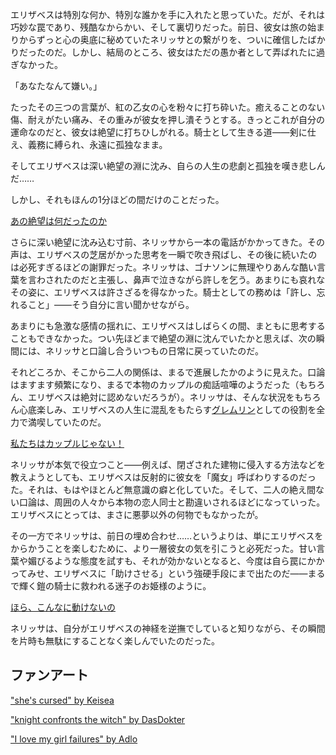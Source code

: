 <!-- title: ブラッドレイヴン -->
<!-- relationship: Romantic -->

エリザベスは特別な何か、特別な誰かを手に入れたと思っていた。だが、それは巧妙な罠であり、残酷なからかい、そして裏切りだった。前日、彼女は旅の始まりからずっと心の奥底に秘めていたネリッサとの繋がりを、ついに確信したばかりだったのだ。しかし、結局のところ、彼女はただの愚か者として弄ばれたに過ぎなかった。

「あなたなんて嫌い。」

たったその三つの言葉が、紅の乙女の心を粉々に打ち砕いた。癒えることのない傷、耐えがたい痛み、その重みが彼女を押し潰そうとする。きっとこれが自分の運命なのだと、彼女は絶望に打ちひしがれる。騎士として生きる道――剣に仕え、義務に縛られ、永遠に孤独なまま。

そしてエリザベスは深い絶望の淵に沈み、自らの人生の悲劇と孤独を嘆き悲しんだ……

しかし、それもほんの1分ほどの間だけのことだった。

[あの絶望は何だったのか](#embed:https://www.youtube.com/live/1_dhGL0K5-k?si=OCYF7bUx3zTLXPnC&start=1127)

さらに深い絶望に沈み込む寸前、ネリッサから一本の電話がかかってきた。その声は、エリザベスの芝居がかった思考を一瞬で吹き飛ばし、その後に続いたのは必死すぎるほどの謝罪だった。ネリッサは、ゴナソンに無理やりあんな酷い言葉を言わされたのだと主張し、鼻声で泣きながら許しを乞う。あまりにも哀れなその姿に、エリザベスは許さざるを得なかった。騎士としての務めは「許し、忘れること」――そう自分に言い聞かせながら。

あまりにも急激な感情の揺れに、エリザベスはしばらくの間、まともに思考することもできなかった。つい先ほどまで絶望の淵に沈んでいたかと思えば、次の瞬間には、ネリッサと口論し合ういつもの日常に戻っていたのだ。

それどころか、そこから二人の関係は、まるで進展したかのように見えた。口論はますます頻繁になり、まるで本物のカップルの痴話喧嘩のようだった（もちろん、エリザベスは絶対に認めないだろうが）。ネリッサは、そんな状況をもちろん心底楽しみ、エリザベスの人生に混乱をもたらす[グレムリン](https://www.youtube.com/live/1_dhGL0K5-k?feature=shared&t=2151)としての役割を全力で満喫していたのだ。

[私たちはカップルじゃない！](#embed:https://www.youtube.com/live/1_dhGL0K5-k?si=OCYF7bUx3zTLXPnC&start=7439)

ネリッサが本気で役立つこと――例えば、閉ざされた建物に侵入する方法などを教えようとしても、エリザベスは反射的に彼女を「魔女」呼ばわりするのだった。それは、もはやほとんど無意識の癖と化していた。そして、二人の絶え間ない口論は、周囲の人々から本物の恋人同士と勘違いされるほどになっていった。エリザベスにとっては、まさに悪夢以外の何物でもなかったが。

その一方でネリッサは、前日の埋め合わせ……というよりは、単にエリザベスをからかうことを楽しむために、より一層彼女の気を引こうと必死だった。甘い言葉や媚びるような態度を試すも、それが効かないとなると、今度は自ら罠にかかってみせ、エリザベスに「助けさせる」という強硬手段にまで出たのだ――まるで輝く鎧の騎士に救われる迷子のお姫様のように。

[ほら、こんなに動けないの](#embed:https://www.youtube.com/live/Lv6_Xl1u_Ss?si=0HM9J2gK_-pRZCcx&start=9690)

ネリッサは、自分がエリザベスの神経を逆撫でしていると知りながら、その瞬間を片時も無駄にすることなく楽しんでいたのだった。

## ファンアート

["she's cursed" by Keisea](https://x.com/Keiseeaaa/status/1831845649870160186)

["knight confronts the witch" by DasDokter](https://x.com/DasDokter/status/1831973884461298095)

["I love my girl failures" by Adlo](https://x.com/WaywardAdlo/status/1832901859667005729)